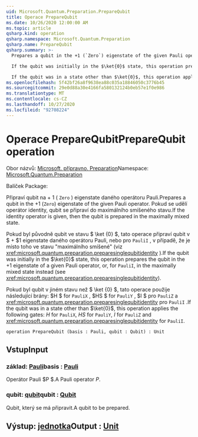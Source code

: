 ```yaml
---
uid: Microsoft.Quantum.Preparation.PrepareQubit
title: Operace PrepareQubit
ms.date: 10/26/2020 12:00:00 AM
ms.topic: article
qsharp.kind: operation
qsharp.namespace: Microsoft.Quantum.Preparation
qsharp.name: PrepareQubit
qsharp.summary: >-
  Prepares a qubit in the +1 (`Zero`) eigenstate of the given Pauli operator. If the identity operator is given, then the qubit is prepared in the maximally mixed state.

  If the qubit was initially in the $\ket{0}$ state, this operation prepares the qubit in the $+1$ eigenstate of a given Pauli operator, or, for `PauliI`, in the maximally mixed state instead (see <xref:microsoft.quantum.preparation.preparesinglequbitidentity>).

  If the qubit was in a state other than $\ket{0}$, this operation applies the following gates: $H$ for `PauliX`, $HS$ for `PauliY`, $I$ for `PauliZ` and <xref:microsoft.quantum.preparation.preparesinglequbitidentity> for `PauliI`.
ms.openlocfilehash: 5f42bf26a8f9638ea88c035a18846050c3776b45
ms.sourcegitcommit: 29e0d88a30e4166fa580132124b0eb57e1f0e986
ms.translationtype: MT
ms.contentlocale: cs-CZ
ms.lasthandoff: 10/27/2020
ms.locfileid: "92708224"
---
```

# <a name="preparequbit-operation"></a><span data-ttu-id="ad281-102">Operace PrepareQubit</span><span class="sxs-lookup"><span data-stu-id="ad281-102">PrepareQubit operation</span></span>

<span data-ttu-id="ad281-103">Obor názvů: [Microsoft. přípravno. Preparation](xref:Microsoft.Quantum.Preparation)</span><span class="sxs-lookup"><span data-stu-id="ad281-103">Namespace: [Microsoft.Quantum.Preparation](xref:Microsoft.Quantum.Preparation)</span></span>

<span data-ttu-id="ad281-104">Balíček [](https://nuget.org/packages/)</span><span class="sxs-lookup"><span data-stu-id="ad281-104">Package: [](https://nuget.org/packages/)</span></span>


<span data-ttu-id="ad281-105">Připraví qubit na + 1 ( `Zero` ) eigenstate daného operátoru Pauli.</span><span class="sxs-lookup"><span data-stu-id="ad281-105">Prepares a qubit in the +1 (`Zero`) eigenstate of the given Pauli operator.</span></span>
<span data-ttu-id="ad281-106">Pokud se udělí operátor identity, qubit se připraví do maximálního smíšeného stavu.</span><span class="sxs-lookup"><span data-stu-id="ad281-106">If the identity operator is given, then the qubit is prepared in the maximally mixed state.</span></span>

<span data-ttu-id="ad281-107">Pokud byl původně qubit ve stavu $ \ket {0} $, tato operace připraví qubit v $ + $1 eigenstate daného operátoru Pauli, nebo pro `PauliI` , v případě, že je místo toho ve stavu "maximálního smíšené" (viz <xref:microsoft.quantum.preparation.preparesinglequbitidentity> ).</span><span class="sxs-lookup"><span data-stu-id="ad281-107">If the qubit was initially in the $\ket{0}$ state, this operation prepares the qubit in the $+1$ eigenstate of a given Pauli operator, or, for `PauliI`, in the maximally mixed state instead (see <xref:microsoft.quantum.preparation.preparesinglequbitidentity>).</span></span>

<span data-ttu-id="ad281-108">Pokud byl qubit v jiném stavu než $ \ket {0} $, tato operace použije následující brány: $H $ for `PauliX` , $HS $ for `PauliY` , $I $ pro `PauliZ` a <xref:microsoft.quantum.preparation.preparesinglequbitidentity> pro `PauliI` .</span><span class="sxs-lookup"><span data-stu-id="ad281-108">If the qubit was in a state other than $\ket{0}$, this operation applies the following gates: $H$ for `PauliX`, $HS$ for `PauliY`, $I$ for `PauliZ` and <xref:microsoft.quantum.preparation.preparesinglequbitidentity> for `PauliI`.</span></span>

```qsharp
operation PrepareQubit (basis : Pauli, qubit : Qubit) : Unit
```


## <a name="input"></a><span data-ttu-id="ad281-109">Vstup</span><span class="sxs-lookup"><span data-stu-id="ad281-109">Input</span></span>

### <a name="basis--pauli"></a><span data-ttu-id="ad281-110">základ: [Pauli](xref:microsoft.quantum.lang-ref.pauli)</span><span class="sxs-lookup"><span data-stu-id="ad281-110">basis : [Pauli](xref:microsoft.quantum.lang-ref.pauli)</span></span>

<span data-ttu-id="ad281-111">Operátor Pauli $P $.</span><span class="sxs-lookup"><span data-stu-id="ad281-111">A Pauli operator $P$.</span></span>


### <a name="qubit--qubit"></a><span data-ttu-id="ad281-112">qubit: [qubit](xref:microsoft.quantum.lang-ref.qubit)</span><span class="sxs-lookup"><span data-stu-id="ad281-112">qubit : [Qubit](xref:microsoft.quantum.lang-ref.qubit)</span></span>

<span data-ttu-id="ad281-113">Qubit, který se má připravit.</span><span class="sxs-lookup"><span data-stu-id="ad281-113">A qubit to be prepared.</span></span>



## <a name="output--unit"></a><span data-ttu-id="ad281-114">Výstup: [jednotka](xref:microsoft.quantum.lang-ref.unit)</span><span class="sxs-lookup"><span data-stu-id="ad281-114">Output : [Unit](xref:microsoft.quantum.lang-ref.unit)</span></span>

